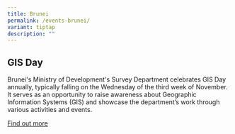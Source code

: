 ```yaml
---
title: Brunei
permalink: /events-brunei/
variant: tiptap
description: ""
---
```

<h2>GIS Day</h2>
<p>Brunei's Ministry of Development's Survey Department celebrates GIS Day
annually, typically falling on the Wednesday of the third week of November.
It serves as an opportunity to raise awareness about Geographic Information
Systems (GIS) and showcase the department’s work through various activities
and events.</p>
<p><a href="http://www.mod.gov.bn/survey/SitePages/GIS%20Day.aspx" rel="noopener noreferrer nofollow" target="_blank">Find out more</a>
</p>